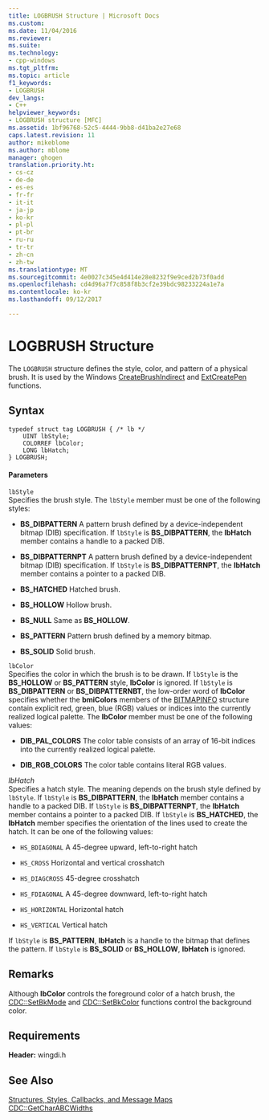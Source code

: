 ```yaml
---
title: LOGBRUSH Structure | Microsoft Docs
ms.custom: 
ms.date: 11/04/2016
ms.reviewer: 
ms.suite: 
ms.technology:
- cpp-windows
ms.tgt_pltfrm: 
ms.topic: article
f1_keywords:
- LOGBRUSH
dev_langs:
- C++
helpviewer_keywords:
- LOGBRUSH structure [MFC]
ms.assetid: 1bf96768-52c5-4444-9bb8-d41ba2e27e68
caps.latest.revision: 11
author: mikeblome
ms.author: mblome
manager: ghogen
translation.priority.ht:
- cs-cz
- de-de
- es-es
- fr-fr
- it-it
- ja-jp
- ko-kr
- pl-pl
- pt-br
- ru-ru
- tr-tr
- zh-cn
- zh-tw
ms.translationtype: MT
ms.sourcegitcommit: 4e0027c345e4d414e28e8232f9e9ced2b73f0add
ms.openlocfilehash: cd4d96a7f7c858f8b3cf2e39bdc98233224a1e7a
ms.contentlocale: ko-kr
ms.lasthandoff: 09/12/2017

---
```

# <a name="logbrush-structure"></a>LOGBRUSH Structure
The `LOGBRUSH` structure defines the style, color, and pattern of a physical brush. It is used by the Windows [CreateBrushIndirect](http://msdn.microsoft.com/library/windows/desktop/dd183487) and [ExtCreatePen](http://msdn.microsoft.com/library/windows/desktop/dd162705) functions.  
  
## <a name="syntax"></a>Syntax  
  
```  
typedef struct tag LOGBRUSH { /* lb */  
    UINT lbStyle;  
    COLORREF lbColor;  
    LONG lbHatch;  
} LOGBRUSH;  
```  
  
#### <a name="parameters"></a>Parameters  
 `lbStyle`  
 Specifies the brush style. The `lbStyle` member must be one of the following styles:  
  
- **BS_DIBPATTERN** A pattern brush defined by a device-independent bitmap (DIB) specification. If `lbStyle` is **BS_DIBPATTERN**, the **lbHatch** member contains a handle to a packed DIB.  
  
- **BS_DIBPATTERNPT** A pattern brush defined by a device-independent bitmap (DIB) specification. If `lbStyle` is **BS_DIBPATTERNPT**, the **lbHatch** member contains a pointer to a packed DIB.  
  
- **BS_HATCHED** Hatched brush.  
  
- **BS_HOLLOW** Hollow brush.  
  
- **BS_NULL** Same as **BS_HOLLOW**.  
  
- **BS_PATTERN** Pattern brush defined by a memory bitmap.  
  
- **BS_SOLID** Solid brush.  
  
 `lbColor`  
 Specifies the color in which the brush is to be drawn. If `lbStyle` is the **BS_HOLLOW** or **BS_PATTERN** style, **lbColor** is ignored. If `lbStyle` is **BS_DIBPATTERN** or **BS_DIBPATTERNBT**, the low-order word of **lbColor** specifies whether the **bmiColors** members of the [BITMAPINFO](../../mfc/reference/bitmapinfo-structure.md) structure contain explicit red, green, blue (RGB) values or indices into the currently realized logical palette. The **lbColor** member must be one of the following values:  
  
- **DIB_PAL_COLORS** The color table consists of an array of 16-bit indices into the currently realized logical palette.  
  
- **DIB_RGB_COLORS** The color table contains literal RGB values.  
  
 *lbHatch*  
 Specifies a hatch style. The meaning depends on the brush style defined by `lbStyle`. If `lbStyle` is **BS_DIBPATTERN**, the **lbHatch** member contains a handle to a packed DIB. If `lbStyle` is **BS_DIBPATTERNPT**, the **lbHatch** member contains a pointer to a packed DIB. If `lbStyle` is **BS_HATCHED**, the **lbHatch** member specifies the orientation of the lines used to create the hatch. It can be one of the following values:  
  
- `HS_BDIAGONAL` A 45-degree upward, left-to-right hatch  
  
- `HS_CROSS` Horizontal and vertical crosshatch  
  
- `HS_DIAGCROSS` 45-degree crosshatch  
  
- `HS_FDIAGONAL` A 45-degree downward, left-to-right hatch  
  
- `HS_HORIZONTAL` Horizontal hatch  
  
- `HS_VERTICAL` Vertical hatch  
  
 If `lbStyle` is **BS_PATTERN**, **lbHatch** is a handle to the bitmap that defines the pattern. If `lbStyle` is **BS_SOLID** or **BS_HOLLOW**, **lbHatch** is ignored.  
  
## <a name="remarks"></a>Remarks  
 Although **lbColor** controls the foreground color of a hatch brush, the [CDC::SetBkMode](../../mfc/reference/cdc-class.md#setbkmode) and [CDC::SetBkColor](../../mfc/reference/cdc-class.md#setbkcolor) functions control the background color.  
  
## <a name="requirements"></a>Requirements  
 **Header:** wingdi.h  
  
## <a name="see-also"></a>See Also  
 [Structures, Styles, Callbacks, and Message Maps](../../mfc/reference/structures-styles-callbacks-and-message-maps.md)   
 [CDC::GetCharABCWidths](../../mfc/reference/cdc-class.md#getcharabcwidths)


